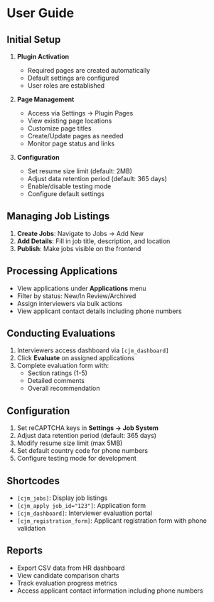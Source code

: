 # User Guide

## Initial Setup
1. **Plugin Activation**
   - Required pages are created automatically
   - Default settings are configured
   - User roles are established

2. **Page Management**
   - Access via Settings → Plugin Pages
   - View existing page locations
   - Customize page titles
   - Create/Update pages as needed
   - Monitor page status and links

3. **Configuration**
   - Set resume size limit (default: 2MB)
   - Adjust data retention period (default: 365 days)
   - Enable/disable testing mode
   - Configure default settings

## Managing Job Listings
1. **Create Jobs**: Navigate to Jobs → Add New
2. **Add Details**: Fill in job title, description, and location
3. **Publish**: Make jobs visible on the frontend

## Processing Applications
- View applications under **Applications** menu
- Filter by status: New/In Review/Archived
- Assign interviewers via bulk actions
- View applicant contact details including phone numbers

## Conducting Evaluations
1. Interviewers access dashboard via `[cjm_dashboard]`
2. Click **Evaluate** on assigned applications
3. Complete evaluation form with:
   - Section ratings (1-5)
   - Detailed comments
   - Overall recommendation

## Configuration
1. Set reCAPTCHA keys in **Settings → Job System**
2. Adjust data retention period (default: 365 days)
3. Modify resume size limit (max 5MB)
4. Set default country code for phone numbers
5. Configure testing mode for development

## Shortcodes
- `[cjm_jobs]`: Display job listings
- `[cjm_apply job_id="123"]`: Application form
- `[cjm_dashboard]`: Interviewer evaluation portal
- `[cjm_registration_form]`: Applicant registration form with phone validation

## Reports
- Export CSV data from HR dashboard
- View candidate comparison charts
- Track evaluation progress metrics
- Access applicant contact information including phone numbers